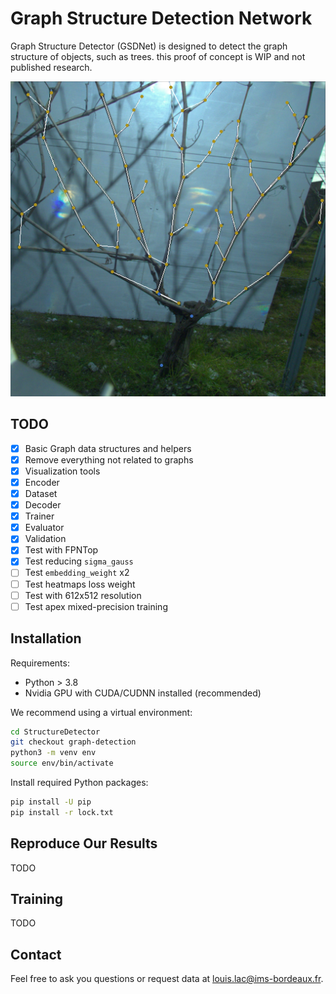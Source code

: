 # Graph Structure Detection Network
Graph Structure Detector (GSDNet) is designed to detect the graph structure of objects, such as trees. this proof of concept is WIP and not published research.

![illustration](illustration.png)

## TODO
- [x] Basic Graph data structures and helpers
- [x] Remove everything not related to graphs
- [x] Visualization tools
- [x] Encoder
- [x] Dataset
- [x] Decoder
- [x] Trainer
- [x] Evaluator
- [x] Validation
- [x] Test with FPNTop
- [x] Test reducing `sigma_gauss`
- [ ] Test `embedding_weight` x2
- [ ] Test heatmaps loss weight
- [ ] Test with 612x512 resolution
- [ ] Test apex mixed-precision training

## Installation
Requirements:
- Python > 3.8
- Nvidia GPU with CUDA/CUDNN installed (recommended)

We recommend using a virtual environment:
```zsh
cd StructureDetector
git checkout graph-detection
python3 -m venv env
source env/bin/activate
```

Install required Python packages:
```zsh
pip install -U pip
pip install -r lock.txt
```

## Reproduce Our Results
TODO

## Training
TODO

## Contact
Feel free to ask you questions or request data at louis.lac@ims-bordeaux.fr.
